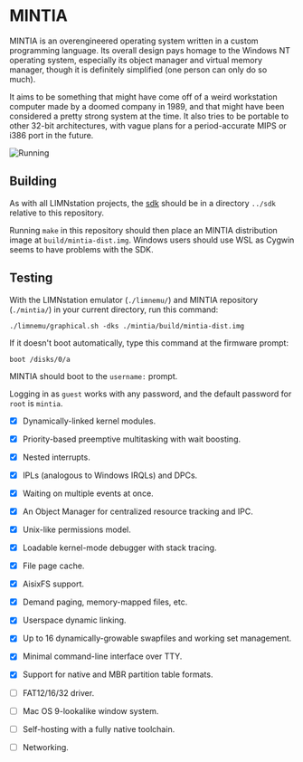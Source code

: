 # MINTIA

MINTIA is an overengineered operating system written in a custom programming
language. Its overall design pays homage to the Windows NT operating system,
especially its object manager and virtual memory manager, though it is
definitely simplified (one person can only do so much).

It aims to be something that might have come off of a weird workstation
computer made by a doomed company in 1989, and that might have been considered
a pretty strong system at the time. It also tries to be portable to other
32-bit architectures, with vague plans for a period-accurate MIPS or i386 port
in the future.

![Running](https://raw.githubusercontent.com/limnarch/mintia/main/screenshot.png)

## Building

As with all LIMNstation projects, the [sdk](http://github.com/limnarch/sdk) should be in a directory `../sdk` relative to this repository.

Running `make` in this repository should then place an MINTIA distribution image at `build/mintia-dist.img`. Windows users should use WSL as Cygwin seems to have problems with the SDK.

## Testing

With the LIMNstation emulator (`./limnemu/`) and MINTIA repository (`./mintia/`) in your current directory, run this command:

`./limnemu/graphical.sh -dks ./mintia/build/mintia-dist.img`

If it doesn't boot automatically, type this command at the firmware prompt:

`boot /disks/0/a`

MINTIA should boot to the `username:` prompt.

Logging in as `guest` works with any password, and the default password for `root` is `mintia`.


- [x] Dynamically-linked kernel modules.
- [x] Priority-based preemptive multitasking with wait boosting.
- [x] Nested interrupts.
- [x] IPLs (analogous to Windows IRQLs) and DPCs.
- [x] Waiting on multiple events at once.
- [x] An Object Manager for centralized resource tracking and IPC.
- [x] Unix-like permissions model.
- [x] Loadable kernel-mode debugger with stack tracing.
- [x] File page cache.
- [x] AisixFS support.
- [x] Demand paging, memory-mapped files, etc.
- [x] Userspace dynamic linking.
- [x] Up to 16 dynamically-growable swapfiles and working set management.
- [x] Minimal command-line interface over TTY.
- [x] Support for native and MBR partition table formats.

- [ ] FAT12/16/32 driver.
- [ ] Mac OS 9-lookalike window system.
- [ ] Self-hosting with a fully native toolchain.
- [ ] Networking.